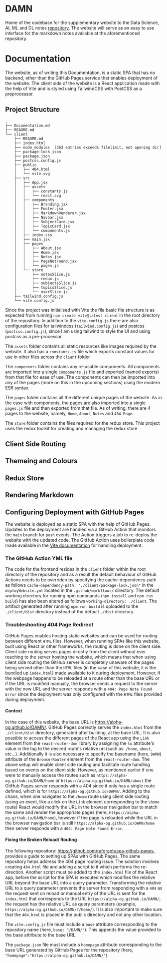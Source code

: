 # DAMN

Home of the codebase for the supplementary website to the Data Science, AI, ML and DL notes [repository](https://github.com/alpha-og/42-Data-Science-AI-ML-and-DL). The website will serve as an easy to use interface for the markdown notes available at the aforementioned repository.

# Documentation

The website, as of writing this Documentation, is a static SPA that has no backend, other than the GitHub Pages service that enables deployment of the website. The client side of the website is a React application made with the help of Vite and is styled using TailwindCSS with PostCSS as a preprocessor.

## Project Structure

```
.
├── Documentation.md
├── README.md
└── client
    ├── README.md
    ├── index.html
    ├── node_modules  [363 entries exceeds filelimit, not opening dir]
    ├── package-lock.json
    ├── package.json
    ├── postcss.config.js
    ├── public
    │   ├── 404.html
    │   └── vite.svg
    ├── src
    │   ├── App.jsx
    │   ├── assets
    │   │   ├── constants.js
    │   │   └── react.svg
    │   ├── components
    │   │   ├── Branding.jsx
    │   │   ├── Footer.jsx
    │   │   ├── MarkdownRenderer.jsx
    │   │   ├── Navbar.jsx
    │   │   ├── SubjectCard.jsx
    │   │   ├── TopicCard.jsx
    │   │   └── components.js
    │   ├── index.css
    │   ├── main.jsx
    │   ├── pages
    │   │   ├── About.jsx
    │   │   ├── Home.jsx
    │   │   ├── Notes.jsx
    │   │   ├── PageNotFound.jsx
    │   │   └── pages.js
    │   └── store
    │       ├── notesSlice.js
    │       ├── redux.js
    │       ├── subjectsSlice.js
    │       ├── topicsSlice.js
    │       └── userSlice.js
    ├── tailwind.config.js
    └── vite.config.js
```

Since the project was initialised with Vite the file basic file structure is as expected from running `npm create vite@latest client` in the root directory of the repository. In addition to the `vite.config.js` there are also configuration files for tailwindcss (`tailwind.config.js`) and postcss (`postcss.config.js`), since I am using tailwind to style the UI and using postcss as a pre-processor.

The `assets` folder contains all static resources like images required by the website. It also has a `constants.js` file which exports constant values for use in other files across the `client` folder

The `components` folder contains any re-usable components. All components are imported into a single `components.js` file and exported (named exports) from that file for ease of use. The components can then be imported into any of the pages (more on this in the upcoming sections) using the modern ES6 syntax.

The `pages` folder contains all the different unique pages of the website. As in the case with components, the pages are also imported into a single `pages.js` file and then exported from that file. As of writing, there are 4 pages to the website, namely, `Home`, `About`, `Notes` and `404 Page`.

The `store` folder contains the files required for the redux store. This project uses the redux toolkit for creating and managing the redux store

## Client Side Routing

## Themeing and Colours

## Redux Store

## Rendering Markdown

## Configuring Deployment with GitHub Pages

The website is deployed as a static SPA with the help of GitHub Pages. Updates to the deployment are handled via a GitHub Action that monitors the `main` branch for `push` events. The Action triggers a job to re-deploy the website with the updated code. The GitHub Action uses boilerplate code made available in the [Vite documentation](https://vitejs.dev/guide/static-deploy.html) for handling deployment.

### The GitHub Action YML file

The code for the frontend resides in the `client` folder within the root directory of the repository and as a result the default behaviour of GitHub Actions needs to be overriden by specifying the cache-dependency-path as follows `cache-dependency-path: "./client/package-lock.json"` in the `deployWebsite.yml` located in the `.github/workflows/` directory. The default working directory for running npm commands (`npm install` and `npm run build`) has also been altered as follows `working-directory: ./client`. The artifact generated after running `npm run build` is uploaded to the `./client/dist` directory instead of the default `./dist` directory.

### Troubleshooting 404 Page Redirect

GitHub Pages enables hosting static websites and can be used for routing between different `HTML` files. However, when running SPAs like this website, built using React or other frameworks, the routing is done on the client side. Client side routing serves pages directly from the client without ever reaching to the server hosting the website, which means that when using client side routing the GitHub server is completely unaware of the pages being served other than the `HTML` files (in the case of this website, it is the bundled up `index.html`) made available to it during deployment. However, if the webpage happens to be reloaded at a route other than the base URL or if the URL is modified manually, the browser sends a request to the server with the new URL and the server responds with a `404: Page Note Found Error` since the deployment was only configured with the `HTML` files provided during deployment.

#### Context

In the case of this website, the base URL is https://alpha-og.github.io/DAMN/. GitHub Pages correctly serves the `index.html` from the `./client/dist` directory, generated after building, at the base URL. It is also possible to access the different pages of the React app using the `Link` element from the `react-router-dom` library by assigning the `to` attribute's value in the tag to the desired route's relative url (such as: `/home`, `about`, etc...). Additionally it is also necessary to specify the basename (here, `DAMN`) attribute of the `BrowserRouter` element from the `react-router-dom`.
The above setup will enable client side routing and facilitate route handling based on events on the client side. However, as mentioned earlier if one were to manually access the routes such as `https://alpha-og.github.io/DAMN/home` or `https://alpha-og.github.io/DAMN/about` the GitHub Pages server responds with a 404 since it only has a single route defined, which is for `https://alpha-og.github.io/DAMN/`. Adding to the chaos, when one navigates to the `/home` route using client side routing (using an event, like a click on the `Link` element corresponding to the `\home` route) React would modify the URL in the browser navigation bar to match the same and render the appropriate pages (here, `https://alpha-og.github.io/DAMN/home`), however if the page is reloaded while the URL in the browser navigation bar is still `https://alpha-og.github.io/DAMN/home` then server responds with a `404: Page Note Found Error`.

#### Fixing the Broken Reload/ Routing

The following repository: https://github.com/rafgraph/spa-github-pages, provides a guide to setting up SPAs with GitHub Pages. The same repository helps address the 404 page routing issue. The solution involves creating `404.html` file and adding a script to it which performs the re-direction. Another script must be added to the `index.html` file of the React app, before the script for the SPA is executed which modifies the relative URL beyond the base URL into a query parameter. Transforming the relative URL to a query parameter prevents the server from responding with a `404` as the request sent on reload or manual entry of the URL is sent for the `index.html` that corresponds to the URL `https://alpha-og.github.io/DAMN/`; the request has the relative URL as query parameters (example, `https://alpha-og.github.io/DAMN/?/home/`). It is also important to make sure that the `404.html` is placed in the public directory and not any other location.

The `vite.config.js` file must include a `base` attribute corresponding to the repository name (here, `base: "/DAMN/"`). This appends the value provided to the base attribute to the base URL.

The `package.json` file must include a `homepage` attribute corresponding to the base URL generated by GitHub Pages for the repository (here, `"homepage":"https://alpha-og.github.io/DAMN/"`)
